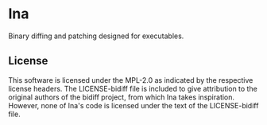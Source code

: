 <!--
Copyright 2024 Logan Magee

SPDX-License-Identifier: MPL-2.0
-->

# Ina

Binary diffing and patching designed for executables.

## License

This software is licensed under the MPL-2.0 as indicated by the respective license headers. The
LICENSE-bidiff file is included to give attribution to the original authors of the bidiff project,
from which Ina takes inspiration. However, none of Ina's code is licensed under the text of the
LICENSE-bidiff file.
